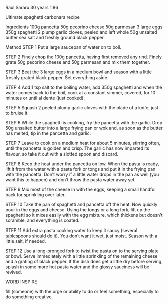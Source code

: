 Raul Sararu 30 years 1.86

Ultimate spaghetti carbonara recipe

Ingredients 100g pancetta 50g pecorino cheese 50g parmesan 3 large eggs 350g spaghetti 2 plump garlic cloves, peeled and left whole 50g unsalted butter sea salt and freshly ground black pepper

Method STEP 1 Put a large saucepan of water on to boil.

STEP 2 Finely chop the 100g pancetta, having first removed any rind. Finely grate 50g pecorino cheese and 50g parmesan and mix them together.

STEP 3 Beat the 3 large eggs in a medium bowl and season with a little freshly grated black pepper. Set everything aside.

STEP 4 Add 1 tsp salt to the boiling water, add 350g spaghetti and when the water comes back to the boil, cook at a constant simmer, covered, for 10 minutes or until al dente (just cooked).

STEP 5 Squash 2 peeled plump garlic cloves with the blade of a knife, just to bruise it.

STEP 6 While the spaghetti is cooking, fry the pancetta with the garlic. Drop 50g unsalted butter into a large frying pan or wok and, as soon as the butter has melted, tip in the pancetta and garlic.

STEP 7 Leave to cook on a medium heat for about 5 minutes, stirring often, until the pancetta is golden and crisp. The garlic has now imparted its flavour, so take it out with a slotted spoon and discard.

STEP 8 Keep the heat under the pancetta on low. When the pasta is ready, lift it from the water with a pasta fork or tongs and put it in the frying pan with the pancetta. Don’t worry if a little water drops in the pan as well (you want this to happen) and don’t throw the pasta water away yet.

STEP 9 Mix most of the cheese in with the eggs, keeping a small handful back for sprinkling over later.

STEP 10 Take the pan of spaghetti and pancetta off the heat. Now quickly pour in the eggs and cheese. Using the tongs or a long fork, lift up the spaghetti so it mixes easily with the egg mixture, which thickens but doesn’t scramble, and everything is coated.

STEP 11 Add extra pasta cooking water to keep it saucy (several tablespoons should do it). You don’t want it wet, just moist. Season with a little salt, if needed.

STEP 12 Use a long-pronged fork to twist the pasta on to the serving plate or bowl. Serve immediately with a little sprinkling of the remaining cheese and a grating of black pepper. If the dish does get a little dry before serving, splash in some more hot pasta water and the glossy sauciness will be revived.

WORD INSPIRE

fill (someone) with the urge or ability to do or feel something, especially to do something creative.

